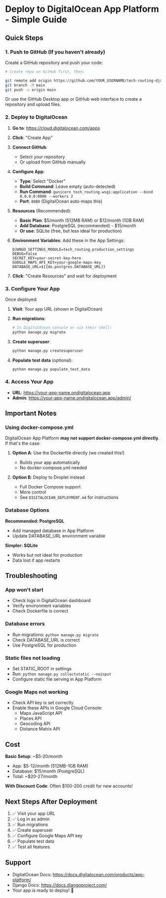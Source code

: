# Deploy to DigitalOcean App Platform - Simple Guide

## Quick Steps

### 1. Push to GitHub (If you haven't already)

Create a GitHub repository and push your code:

```bash
# Create repo on GitHub first, then:

git remote add origin https://github.com/YOUR_USERNAME/tech-routing-django.git
git branch -M main
git push -u origin main
```

Or use the GitHub Desktop app or GitHub web interface to create a repository and upload files.

### 2. Deploy to DigitalOcean

1. **Go to**: https://cloud.digitalocean.com/apps

2. **Click**: "Create App"

3. **Connect GitHub**: 
   - Select your repository
   - Or upload from GitHub manually

4. **Configure App**:
   - **Type**: Select "Docker"
   - **Build Command**: Leave empty (auto-detected)
   - **Run Command**: `gunicorn tech_routing.wsgi:application --bind 0.0.0.0:8080 --workers 2`
   - **Port**: `8080` (DigitalOcean auto-maps this)

5. **Resources** (Recommended):
   - **Basic Plan**: $5/month (512MB RAM) or $12/month (1GB RAM)
   - **Add Database**: PostgreSQL (recommended) - $15/month
   - **Or use**: SQLite (free, but less ideal for production)

6. **Environment Variables**:
   Add these in the App Settings:
   ```
   DJANGO_SETTINGS_MODULE=tech_routing.production_settings
   DEBUG=False
   SECRET_KEY=your-secret-key-here
   GOOGLE_MAPS_API_KEY=your-google-maps-key
   DATABASE_URL=${{do.postgres.DATABASE_URL}}
   ```

7. **Click**: "Create Resources" and wait for deployment

### 3. Configure Your App

Once deployed:

1. **Visit**: Your app URL (shown in DigitalOcean)

2. **Run migrations**:
   ```bash
   # In DigitalOcean console or via their shell:
   python manage.py migrate
   ```

3. **Create superuser**:
   ```bash
   python manage.py createsuperuser
   ```

4. **Populate test data** (optional):
   ```bash
   python manage.py populate_test_data
   ```

### 4. Access Your App

- **URL**: https://your-app-name.ondigitalocean.app
- **Admin**: https://your-app-name.ondigitalocean.app/admin/

## Important Notes

### Using docker-compose.yml

DigitalOcean App Platform **may not support docker-compose.yml directly**. If that's the case:

1. **Option A**: Use the Dockerfile directly (we created this!)
   - Builds your app automatically
   - No docker-compose.yml needed

2. **Option B**: Deploy to Droplet instead
   - Full Docker Compose support
   - More control
   - See `DIGITALOCEAN_DEPLOYMENT.md` for instructions

### Database Options

**Recommended: PostgreSQL**
- Add managed database in App Platform
- Update DATABASE_URL environment variable

**Simpler: SQLite**
- Works but not ideal for production
- Data lost if app restarts

## Troubleshooting

### App won't start
- Check logs in DigitalOcean dashboard
- Verify environment variables
- Check Dockerfile is correct

### Database errors
- Run migrations: `python manage.py migrate`
- Check DATABASE_URL is correct
- Use PostgreSQL for production

### Static files not loading
- Set STATIC_ROOT in settings
- Run: `python manage.py collectstatic --noinput`
- Configure static file serving in App Platform

### Google Maps not working
- Check API key is set correctly
- Enable these APIs in Google Cloud Console:
  - Maps JavaScript API
  - Places API
  - Geocoding API
  - Distance Matrix API

## Cost

**Basic Setup**: ~$5-20/month
- App: $5-12/month (512MB-1GB RAM)
- Database: $15/month (PostgreSQL)
- Total: ~$20-27/month

**With Discount Code**: Often $100-200 credit for new accounts!

## Next Steps After Deployment

1. ✅ Visit your app URL
2. ✅ Log in as admin
3. ✅ Run migrations
4. ✅ Create superuser
5. ✅ Configure Google Maps API key
6. ✅ Populate test data
7. ✅ Test all features

## Support

- DigitalOcean Docs: https://docs.digitalocean.com/products/app-platform/
- Django Docs: https://docs.djangoproject.com/
- Your app is ready to deploy! 🚀

